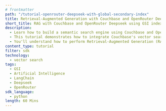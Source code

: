 ```yaml
---
# frontmatter
path: "/tutorial-openrouter-deepseek-with-global-secondary-index"
title: Retrieval-Augmented Generation with Couchbase and OpenRouter Deepseek using GSI index
short_title: RAG with Couchbase and OpenRouter Deepseek using GSI index
description:
  - Learn how to build a semantic search engine using Couchbase and OpenRouter with Deepseek using GSI index.
  - This tutorial demonstrates how to integrate Couchbase's vector search capabilities with OpenRouter Deepseek as both embeddings and language model provider.
  - You'll understand how to perform Retrieval-Augmented Generation (RAG) using LangChain and Couchbase.
content_type: tutorial
filter: sdk
technology:
  - vector search
tags:
  - GSI
  - Artificial Intelligence
  - LangChain
  - Deepseek
  - OpenRouter
sdk_language:
  - python
length: 60 Mins
---
```

